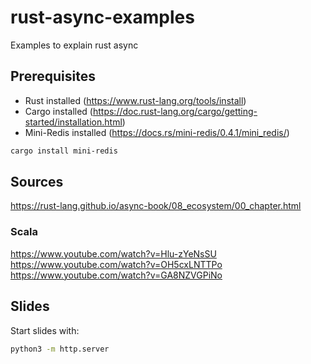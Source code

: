 # rust-async-examples
Examples to explain rust async

## Prerequisites

- Rust installed (https://www.rust-lang.org/tools/install)
- Cargo installed (https://doc.rust-lang.org/cargo/getting-started/installation.html)
- Mini-Redis installed (https://docs.rs/mini-redis/0.4.1/mini_redis/)

```sh
cargo install mini-redis
```

## Sources

https://rust-lang.github.io/async-book/08_ecosystem/00_chapter.html

### Scala

https://www.youtube.com/watch?v=Hlu-zYeNsSU
https://www.youtube.com/watch?v=OH5cxLNTTPo
https://www.youtube.com/watch?v=GA8NZVGPiNo

## Slides

Start slides with:

```sh
python3 -m http.server
```
